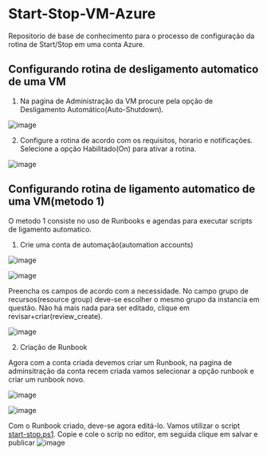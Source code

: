 # Start-Stop-VM-Azure
Repositorio de base de conhecimento para o processo de configuração da rotina de Start/Stop em uma conta Azure.


## Configurando rotina de desligamento automatico de uma VM
1. Na pagina de Administração da VM procure pela opção de Desligamento Automático(Auto-Shutdown).

![image](https://user-images.githubusercontent.com/83661016/148552277-31540a63-8340-4a2f-a7e5-1cb2a0ffee2e.png)


2. Configure a rotina de acordo com os requisitos, horario e notificações. Selecione a opção Habilitado(On) para ativar a rotina.

![image](https://user-images.githubusercontent.com/83661016/148552757-e03b5b1c-4699-4a19-927f-d5c8cea28e7c.png)


## Configurando rotina de ligamento automatico de uma VM(metodo 1)

O metodo 1 consiste no uso de Runbooks e agendas para executar scripts de ligamento automatico.

1. Crie uma conta de automação(automation accounts)

 ![image](https://user-images.githubusercontent.com/83661016/148553279-af8a4a3f-335e-49be-bf5e-b851a2045218.png)
 
 ![image](https://user-images.githubusercontent.com/83661016/148553427-6b537c07-467d-482d-986f-f90ff67f5774.png)
 
  Preencha os campos de acordo com a necessidade. No campo grupo de recursos(resource group) deve-se escolher o mesmo grupo da instancia em questão. Não há mais nada para ser editado, clique em revisar+criar(review_create).
  
 ![image](https://user-images.githubusercontent.com/83661016/148553845-393e8d83-2c66-48bd-bd6d-f9ea1e30375a.png)


2. Criação de Runbook

 Agora com a conta criada devemos criar um Runbook, na pagina de adminsitração da conta recem criada vamos selecionar a opção runbook e criar um runbook novo.
 
 ![image](https://user-images.githubusercontent.com/83661016/148554617-2ea9a2df-3d38-4fbe-982a-36d663052ebc.png)

 ![image](https://user-images.githubusercontent.com/83661016/148554872-041b558f-ad33-467e-b202-eff0da365044.png)
 
 Com o Runbook criado, deve-se agora editá-lo. Vamos utilizar o script [start-stop.ps1](https://github.com/plss-github/Start-Stop-VM-Azure/blob/main/start-stop.ps1). Copie e cole o scrip no editor, em seguida clique em salvar e publicar
 ![image](https://user-images.githubusercontent.com/83661016/148555683-f0351f8a-4332-4de4-932c-bc0c716ed6aa.png)


 



